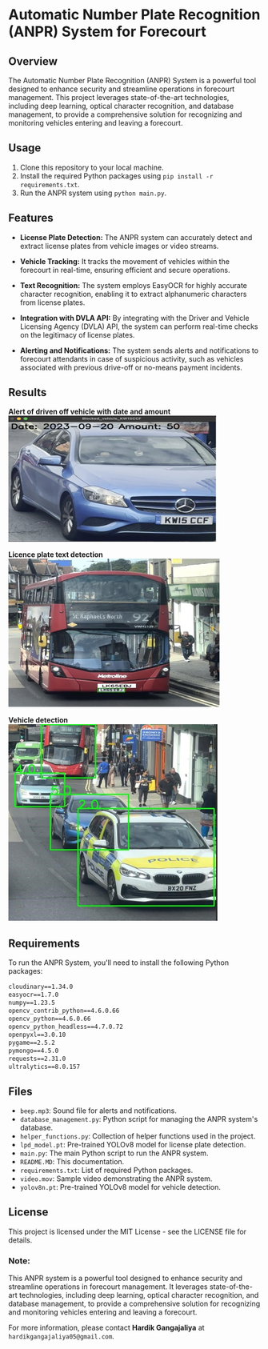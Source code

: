 # Automatic Number Plate Recognition (ANPR) System for Forecourt



## Overview

The Automatic Number Plate Recognition (ANPR) System is a powerful tool designed to enhance security and streamline operations in forecourt management. This project leverages state-of-the-art technologies, including deep learning, optical character recognition, and database management, to provide a comprehensive solution for recognizing and monitoring vehicles entering and leaving a forecourt.


## Usage
1. Clone this repository to your local machine.
2. Install the required Python packages using `pip install -r requirements.txt`.
3. Run the ANPR system using `python main.py`.

## Features

- **License Plate Detection:** The ANPR system can accurately detect and extract license plates from vehicle images or video streams.

- **Vehicle Tracking:** It tracks the movement of vehicles within the forecourt in real-time, ensuring efficient and secure operations.

- **Text Recognition:** The system employs EasyOCR for highly accurate character recognition, enabling it to extract alphanumeric characters from license plates.

- **Integration with DVLA API:** By integrating with the Driver and Vehicle Licensing Agency (DVLA) API, the system can perform real-time checks on the legitimacy of license plates.

- **Alerting and Notifications:** The system sends alerts and notifications to forecourt attendants in case of suspicious activity, such as vehicles associated with previous drive-off or no-means payment incidents.

## Results
**Alert of driven off vehicle with date and amount**
![Alert of driven off vehicle image](images/alert_vehicle.png)

**Licence plate text detection**
![Text detection](images/text_detection.png)

**Vehicle detection**
![Vehicle detection](images/vehicle_detection.png)


## Requirements

To run the ANPR System, you'll need to install the following Python packages:

```plaintext
cloudinary==1.34.0
easyocr==1.7.0
numpy==1.23.5
opencv_contrib_python==4.6.0.66
opencv_python==4.6.0.66
opencv_python_headless==4.7.0.72
openpyxl==3.0.10
pygame==2.5.2
pymongo==4.5.0
requests==2.31.0
ultralytics==8.0.157
```


## Files
- `beep.mp3`: Sound file for alerts and notifications.
- `database_management.py`: Python script for managing the ANPR system's database.
- `helper_functions.py`: Collection of helper functions used in the project.
- `lpd_model.pt`: Pre-trained YOLOv8 model for license plate detection.
- `main.py`: The main Python script to run the ANPR system.
- `README.MD`: This documentation.
- `requirements.txt`: List of required Python packages.
- `video.mov`: Sample video demonstrating the ANPR system.
- `yolov8n.pt`: Pre-trained YOLOv8 model for vehicle detection.

## License

This project is licensed under the MIT License - see the LICENSE file for details.

### Note:

This ANPR system is a powerful tool designed to enhance security and streamline operations in forecourt management. It leverages state-of-the-art technologies, including deep learning, optical character recognition, and database management, to provide a comprehensive solution for recognizing and monitoring vehicles entering and leaving a forecourt.

For more information, please contact **Hardik Gangajaliya** at `hardikgangajaliya05@gmail.com`.